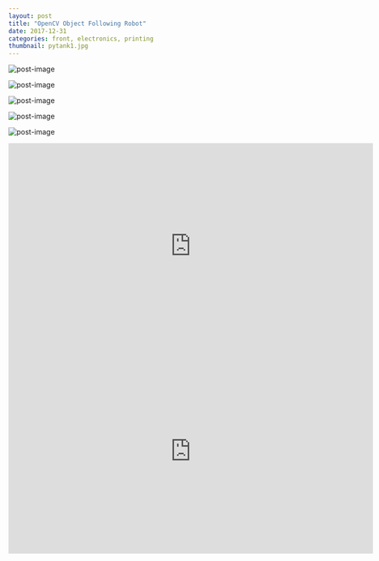 ```yaml
---
layout: post
title: "OpenCV Object Following Robot"
date: 2017-12-31
categories: front, electronics, printing
thumbnail: pytank1.jpg
---
```

![post-image]({{site.url}}/assets/pytank1.jpg)

![post-image]({{site.url}}/assets/pytank2.jpg)

![post-image]({{site.url}}/assets/pytank3.jpg)

![post-image]({{site.url}}/assets/pytank4.jpg)

![post-image]({{site.url}}/assets/pytank5.jpg)

<iframe width="720" height="405" src="https://youtu.be/Fyp27L07shM" frameborder="0" allowfullscreen></iframe>

<br>
<iframe width="720" height="405" src="https://youtu.be/M8-tdnEpVJU" frameborder="0" allowfullscreen></iframe>
